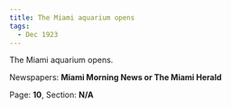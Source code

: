 ```yaml
---  
title: The Miami aquarium opens  
tags:  
  - Dec 1923  
---  
```

  
The Miami aquarium opens.  
  
Newspapers: **Miami Morning News or The Miami Herald**  
  
Page: **10**, Section: **N/A** 
